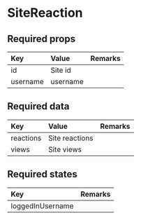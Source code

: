 # SiteReaction

## Required props

| Key | Value | Remarks |
| :--- | :--- | :--- |
| id | Site id |  |
| username | username |  |

## Required data

| Key | Value | Remarks |
| :--- | :--- | :--- |
| reactions | Site reactions |  |
| views | Site views |  |

## Required states

| Key | Remarks |
| :--- | :--- |
| loggedInUsername |  |

